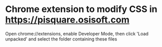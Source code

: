 # Chrome extension to modify CSS in https://pisquare.osisoft.com

Open chrome://extensions, enable Developer Mode, then click 'Load unpacked' and select the folder containing these files